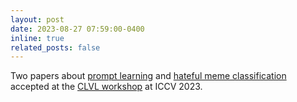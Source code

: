 ```yaml
---
layout: post
date: 2023-08-27 07:59:00-0400
inline: true
related_posts: false
---
```


Two papers about [prompt learning](https://arxiv.org/abs/2307.14063) and [hateful meme classification](https://arxiv.org/abs/2310.08368) accepted at the [CLVL workshop](https://iccv-clvl.github.io/2023/) at ICCV 2023.